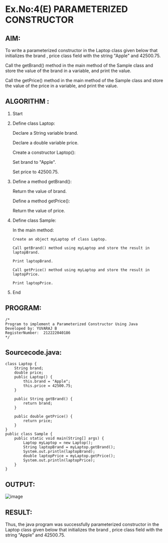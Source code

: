 # Ex.No:4(E) PARAMETERIZED CONSTRUCTOR

## AIM:

To write a parameterized constructor in the Laptop class given below that initializes the brand , price class field with the string "Apple" and 42500.75.

Call the getBrand() method in the main method of the Sample class and store the value of the brand in a variable, and print the value.

Call the getPrice() method in the main method of the Sample class and store the value of the price in a variable, and print the value.

## ALGORITHM :

1.  Start

2.  Define class Laptop:

    Declare a String variable brand.

    Declare a double variable price.

    Create a constructor Laptop():

    Set brand to "Apple".

    Set price to 42500.75.

3.  Define a method getBrand():

    Return the value of brand.

    Define a method getPrice():

    Return the value of price.

4.  Define class Sample:

    In the main method:

        Create an object myLaptop of class Laptop.

        Call getBrand() method using myLaptop and store the result in laptopBrand.

        Print laptopBrand.

        Call getPrice() method using myLaptop and store the result in laptopPrice.

        Print laptopPrice.

5.  End

## PROGRAM:

```
/*
Program to implement a Parameterized Constructor Using Java
Developed by: YUVARAJ B
RegisterNumber:  212222040186
*/
```

## Sourcecode.java:

```
class Laptop {
    String brand;
    double price;
    public Laptop() {
        this.brand = "Apple";
        this.price = 42500.75;
    }

    public String getBrand() {
        return brand;
    }

    public double getPrice() {
        return price;
    }
}
public class Sample {
    public static void main(String[] args) {
        Laptop myLaptop = new Laptop();
        String laptopBrand = myLaptop.getBrand();
        System.out.println(laptopBrand);
        double laptopPrice = myLaptop.getPrice();
        System.out.println(laptopPrice);
    }
}
```

## OUTPUT:

![image](https://github.com/user-attachments/assets/dd258499-d8e9-427a-97a0-9157d4055a30)

## RESULT:

Thus, the java program was successfully parameterized constructor in the Laptop class given below that initializes the brand , price class field with the string "Apple" and 42500.75.
